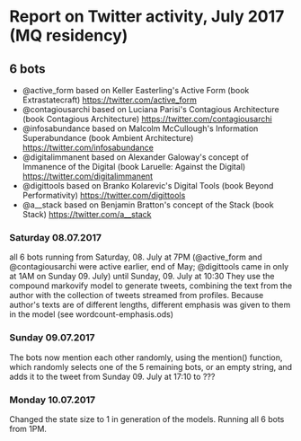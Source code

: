 # Report on Twitter activity, July 2017 (MQ residency)

## 6 bots
 - @active_form based on Keller Easterling's Active Form (book Extrastatecraft) https://twitter.com/active_form
 - @contagiousarchi based on Luciana Parisi's Contagious Architecture (book Contagious Architecture) https://twitter.com/contagiousarchi
 - @infosabundance based on Malcolm McCullough's Information Superabundance (book Ambient Architecture) https://twitter.com/infosabundance
 - @digitalimmanent based on Alexander Galoway's concept of Immanence of the Digital (book Laruelle: Against the Digital) https://twitter.com/digitalimmanent
 - @digittools based on Branko Kolarevic's Digital Tools (book Beyond Performativity) https://twitter.com/digittools
 - @a__stack based on Benjamin Bratton's concept of the Stack (book Stack) https://twitter.com/a__stack

### Saturday 08.07.2017
all 6 bots running from Saturday, 08. July at 7PM (@active_form and @contagiousarchi were active earlier, end of May; @digittools came in only at 1AM on Sunday 09. July) until Sunday, 09. July at 10:30
They use the compound markovify model to generate tweets, combining the text from the author with the collection of tweets streamed from profiles. Because author's texts are of different lengths, different emphasis was given to them in the model (see wordcount-emphasis.ods)

### Sunday 09.07.2017
The bots now mention each other randomly, using the mention() function, which randomly selects one of the 5 remaining bots, or an empty string, and adds it to the tweet
from Sunday 09. July at 17:10 to ???

### Monday 10.07.2017
Changed the state size to 1 in generation of the models. Running all 6 bots from 1PM.

